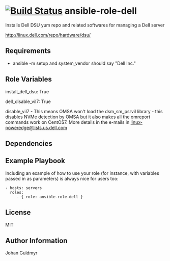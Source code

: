 [![Build Status](https://travis-ci.org/CSC-IT-Center-for-Science/ansible-role-dell.svg)](https://travis-ci.org/CSC-IT-Center-for-Science/ansible-role-dell)
ansible-role-dell
=========

Installs Dell DSU yum repo and related softwares for managing a Dell server 

http://linux.dell.com/repo/hardware/dsu/

Requirements
------------

 - ansible -m setup and system_vendor should say "Dell Inc."

Role Variables
--------------

install_dell_dsu: True

dell_disable_vil7: True

disable_vil7 - This means OMSA won't load the dsm_sm_psrvil library - this disables NVMe detection by OMSA but it also makes all the omreport commands work on CentOS7.
More details in the e-mails in linux-poweredge@lists.us.dell.com

Dependencies
------------


Example Playbook
----------------

Including an example of how to use your role (for instance, with variables passed in as parameters) is always nice for users too:

    - hosts: servers
      roles:
         - { role: ansible-role-dell }

License
-------

MIT

Author Information
------------------

Johan Guldmyr
